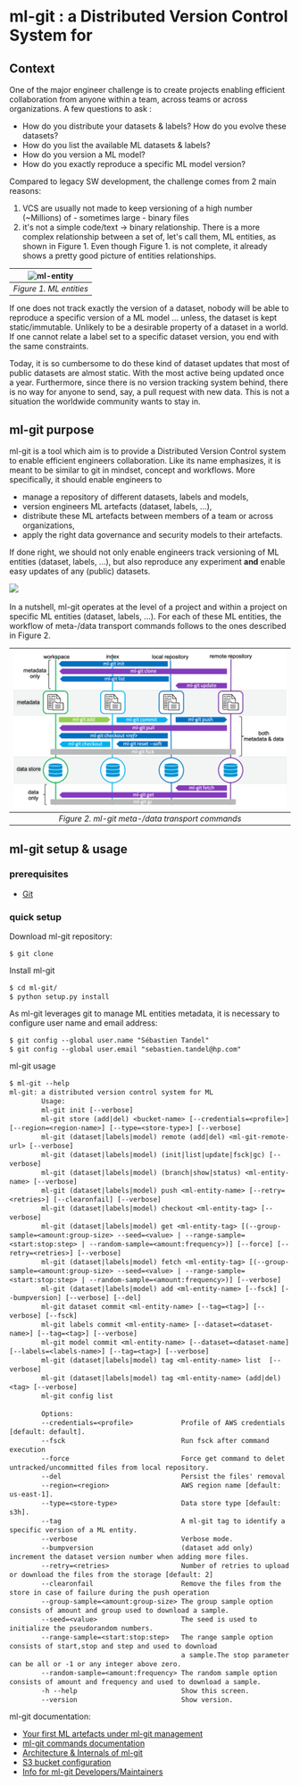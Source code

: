 # ml-git : a Distributed Version Control System for  #

## Context ##

One of the major  engineer challenge is to create projects enabling efficient collaboration from anyone within a team, across teams or across organizations.
A few questions to ask :
* How do you distribute your datasets & labels? How do you evolve these datasets?
* How do you list the available ML datasets & labels?
* How do you version a ML model?
* How do you exactly reproduce a specific ML model version?

Compared to legacy SW development, the challenge comes from 2 main reasons:
1. VCS are usually not made to keep versioning of a high number (~Millions) of - sometimes large - binary files
2. it's not a simple code/text -> binary relationship. There is a more complex relationship between a set of, let's call them, ML entities, as shown in Figure 1. Even though Figure 1. is not complete, it already shows a pretty good picture of  entities relationships.

| <img src="/blob/master/docs/ML%20entities.png?raw=true" height=142 width=390 alt="ml-entity"> |
|:--:|
| *Figure 1. ML entities* |

If one does not track exactly the version of a dataset, nobody will be able to reproduce a specific version of a ML model ... unless, the dataset is kept static/immutable. Unlikely to be a desirable property of a dataset in a  world.
If one cannot relate a label set to a specific dataset version, you end with the same constraints.

Today, it is so cumbersome to do these kind of dataset updates that most of public datasets are almost static. With the most active being updated once a year. Furthermore, since there is no version tracking system behind, there is no way for anyone to send, say, a pull request with new data. This is not a situation the worldwide  community wants to stay in.

## ml-git purpose ##

ml-git is a tool which aim is to provide a Distributed Version Control system to enable efficient  engineers collaboration. Like its name emphasizes, it is meant to be similar to git in mindset, concept and workflows.
More specifically, it should enable  engineers to
* manage a repository of different datasets, labels and models,
* version  engineers ML artefacts (dataset, labels, ...),
* distribute these ML artefacts between members of a team or across organizations,
* apply the right data governance and security models to their artefacts.

If done right, we should not only enable  engineers track versioning of ML entities (dataset, labels, ...), but also reproduce any experiment **and** enable easy updates of any (public) datasets.

<a href="https://asciinema.org/a/aiJmsKLjt5Jjgfn42au186Pm6?theme=solarized-dark"><img src=https://asciinema.org/a/aiJmsKLjt5Jjgfn42au186Pm6.png/></a>

In a nutshell, ml-git operates at the level of a project and within a project on specific ML entities (dataset, labels, ...).
For each of these ML entities, the workflow of meta-/data transport commands follows to the ones described in Figure 2.

| ![ml-git meta-data transport commands](docs/ml-git_meta_data_transport_commands.png) |
|:--:|
| *Figure 2. ml-git meta-/data transport commands* |

## ml-git setup & usage ##


### prerequisites ###
- [Git](https://git-scm.com/book/en/v2/Getting-Started-Installing-Git)

### quick setup ###

Download ml-git repository:
```
$ git clone 
```

Install ml-git
```
$ cd ml-git/
$ python setup.py install
```

As ml-git leverages git to manage ML entities metadata, it is necessary to configure user name and email address:
```
$ git config --global user.name "Sébastien Tandel"
$ git config --global user.email "sebastien.tandel@hp.com"
```

ml-git usage
```
$ ml-git --help
ml-git: a distributed version control system for ML
        Usage:
        ml-git init [--verbose]
        ml-git store (add|del) <bucket-name> [--credentials=<profile>] [--region=<region-name>] [--type=<store-type>] [--verbose]
        ml-git (dataset|labels|model) remote (add|del) <ml-git-remote-url> [--verbose]
        ml-git (dataset|labels|model) (init|list|update|fsck|gc) [--verbose]
        ml-git (dataset|labels|model) (branch|show|status) <ml-entity-name> [--verbose]
        ml-git (dataset|labels|model) push <ml-entity-name> [--retry=<retries>] [--clearonfail] [--verbose]
        ml-git (dataset|labels|model) checkout <ml-entity-tag> [--verbose]
        ml-git (dataset|labels|model) get <ml-entity-tag> [(--group-sample=<amount:group-size> --seed=<value> | --range-sample=<start:stop:step> | --random-sample=<amount:frequency>)] [--force] [--retry=<retries>] [--verbose]
        ml-git (dataset|labels|model) fetch <ml-entity-tag> [(--group-sample=<amount:group-size> --seed=<value> | --range-sample=<start:stop:step> | --random-sample=<amount:frequency>)] [--verbose]
        ml-git (dataset|labels|model) add <ml-entity-name> [--fsck] [--bumpversion] [--verbose] [--del]
        ml-git dataset commit <ml-entity-name> [--tag=<tag>] [--verbose] [--fsck]
        ml-git labels commit <ml-entity-name> [--dataset=<dataset-name>] [--tag=<tag>] [--verbose]
        ml-git model commit <ml-entity-name> [--dataset=<dataset-name] [--labels=<labels-name>] [--tag=<tag>] [--verbose]
        ml-git (dataset|labels|model) tag <ml-entity-name> list  [--verbose]
        ml-git (dataset|labels|model) tag <ml-entity-name> (add|del) <tag> [--verbose]
        ml-git config list

        Options:
        --credentials=<profile>            Profile of AWS credentials [default: default].
        --fsck                             Run fsck after command execution
        --force                            Force get command to delet untracked/uncommitted files from local repository.
        --del                              Persist the files' removal
        --region=<region>                  AWS region name [default: us-east-1].
        --type=<store-type>                Data store type [default: s3h].
        --tag                              A ml-git tag to identify a specific version of a ML entity.
        --verbose                          Verbose mode.
        --bumpversion                      (dataset add only) increment the dataset version number when adding more files.
        --retry=<retries>                  Number of retries to upload or download the files from the storage [default: 2]
        --clearonfail                      Remove the files from the store in case of failure during the push operation
        --group-sample=<amount:group-size> The group sample option consists of amount and group used to download a sample.
        --seed=<value>                     The seed is used to initialize the pseudorandom numbers.
        --range-sample=<start:stop:step>   The range sample option consists of start,stop and step and used to download
                                           a sample.The stop parameter can be all or -1 or any integer above zero.
        --random-sample=<amount:frequency> The random sample option consists of amount and frequency and used to download a sample.
        -h --help                          Show this screen.
        --version                          Show version.

```

ml-git documentation:
* [Your first ML artefacts under ml-git management](docs/first_project.md)
* [ml-git commands documentation](docs/mlgit_commands.md)
* [Architecture & Internals of ml-git](docs/mlgit_internals.md)
* [S3 bucket configuration](docs/s3_configurations.md)
* [Info for ml-git Developers/Maintainers](docs/developer_info.md)

